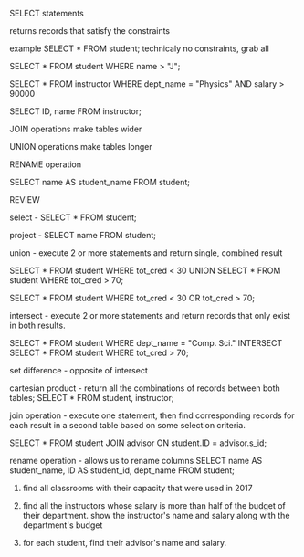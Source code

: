 SELECT statements

returns records that satisfy the constraints

example
SELECT * FROM student;
technicaly no constraints, grab all

SELECT * FROM student WHERE name > "J";

SELECT * FROM instructor
	WHERE dept_name = "Physics"
		AND salary > 90000
		
SELECT ID, name FROM instructor;

JOIN operations make tables wider

UNION operations make tables longer

RENAME operation

SELECT name AS student_name FROM student;





REVIEW

select - SELECT * FROM student;

project - SELECT name FROM student;

union - execute 2 or more statements and return single, combined result

SELECT * FROM student WHERE tot_cred < 30
UNION
SELECT * FROM student WHERE tot_cred > 70;

SELECT * FROM student WHERE tot_cred < 30 OR tot_cred > 70;

intersect - execute 2 or more statements and return records that only exist in both results.

SELECT * FROM student WHERE dept_name = "Comp. Sci."
INTERSECT
SELECT * FROM student WHERE tot_cred > 70;


set difference - opposite of intersect

cartesian product - return all the combinations of records between both tables;
SELECT * FROM student, instructor;

join operation - execute one statement, then find corresponding records for each result in a second table based on some selection criteria.

SELECT * FROM student JOIN advisor ON student.ID = advisor.s_id;

rename operation - allows us to rename columns
SELECT name AS student_name,
	ID AS student_id,
	dept_name FROM student;
	
	





1. find all classrooms with their capacity that were used in 2017



2. find all the instructors whose salary is more than half of the budget of their department. show the instructor's name and salary along with the department's budget

3. for each student, find their advisor's name and salary.



